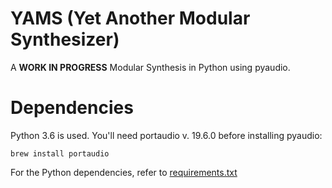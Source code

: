 # YAMS (Yet Another Modular Synthesizer)

A **WORK IN PROGRESS** Modular Synthesis in Python using pyaudio.

# Dependencies 

Python 3.6 is used. You'll need portaudio v. 19.6.0 before installing pyaudio:

`brew install portaudio`

For the Python dependencies, refer to [requirements.txt](./requirements.txt)
